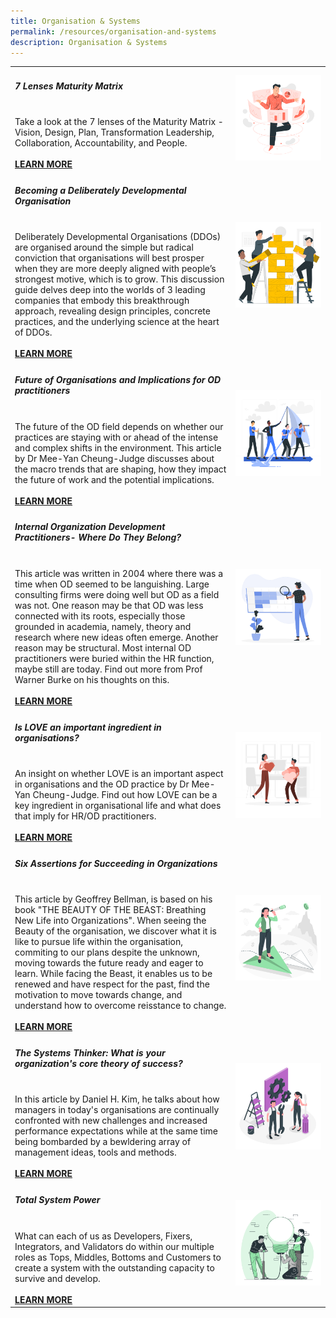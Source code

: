 ```yaml
---
title: Organisation & Systems
permalink: /resources/organisation-and-systems
description: Organisation & Systems
---
```

<table><col width="70%"><col width="30%">

<tr><td><h5><b>7 Lenses Maturity Matrix </b> </h5><br>
Take a look at the 7 lenses of the Maturity Matrix - Vision, Design, Plan, Transformation Leadership, Collaboration, Accountability, and People. <br><br><a href ="https://go.gov.sg/matrixmaturity" target="_blank"><b>LEARN MORE</b></a></td> <td><img src="/images/datamodel.jpg"></td></tr>
  
<tr><td><h5><b>Becoming a Deliberately Developmental Organisation </b> </h5><br>
Deliberately Developmental Organisations (DDOs) are organised around the simple but radical conviction that organisations will best prosper when they are more deeply aligned with people’s strongest motive, which is to grow. This discussion guide delves deep into the worlds of 3 leading companies that embody this breakthrough approach, revealing design principles, concrete practices, and the underlying science at the heart of DDOs. <br><br><a href ="https://go.gov.sg/ddo" target="_blank"><b>LEARN MORE</b></a></td> <td><img src="/images/team10.jpg"></td></tr>
  
<tr><td><h5><b>Future of Organisations and Implications for OD practitioners </b> </h5><br>
The future of the OD field depends on whether our practices are staying with or ahead of the intense and complex shifts in the environment. This article by Dr Mee-Yan Cheung-Judge discusses about the macro trends that are shaping, how they impact the future of work and the potential implications. <br><br><a href ="https://go.gov.sg/futureorg" target="_blank"><b>LEARN MORE</b></a></td> <td><img src="/images/team9.jpg"></td></tr>
  
<tr><td><h5><b>Internal Organization Development Practitioners- Where Do They Belong? </b> </h5><br>
This article was written in 2004 where there was a time when OD seemed to be languishing. Large consulting firms were doing well but OD as a field was not. One reason may be that OD was less connected with its roots, especially those grounded in academia, namely, theory and research where new ideas often emerge. Another reason may be structural. Most internal OD practitioners were buried within the HR function, maybe still are today. Find out more from Prof Warner Burke on his thoughts on this. <br><br><a href ="https://go.gov.sg/whereodbelong" target="_blank"><b>LEARN MORE</b></a></td> <td><img src="/images/roles.jpg"></td></tr>
  
<tr><td><h5><b>Is LOVE an important ingredient in organisations? </b> </h5><br>
An insight on whether LOVE is an important aspect in organisations and the OD practice by Dr Mee-Yan Cheung-Judge. Find out how LOVE can be a key ingredient in organisational life and what does that imply for HR/OD practitioners. <br><br><a href ="https://go.gov.sg/loveorg" target="_blank"><b>LEARN MORE</b></a></td> <td><img src="/images/love.jpg"></td></tr>
  
<tr><td><h5><b>Six Assertions for Succeeding in Organizations </b> </h5><br>
This article by Geoffrey Bellman, is based on his book "THE BEAUTY OF THE BEAST: Breathing New Life into Organizations". When seeing the Beauty of the organisation, we discover what it is like to pursue life within the organisation, commiting to our plans despite the unknown, moving towards the future ready and eager to learn. While facing the Beast, it enables us to be renewed and have respect for the past, find the motivation to move towards change, and understand how to overcome reisstance to change. <br><br><a href ="https://go.gov.sg/sixassertions" target="_blank"><b>LEARN MORE</b></a></td> <td><img src="/images/future.jpg"></td></tr>
  
  <tr><td><h5><b>The Systems Thinker: What is your organization's core theory of success? </b> </h5><br>
In this article by Daniel H. Kim, he talks about how managers in today's organisations are continually confronted with new challenges and increased performance expectations while at the same time being bombarded by a bewldering array of management ideas, tools and methods. <br><br><a href ="https://go.gov.sg/systemthinker" target="_blank"><b>LEARN MORE</b></a></td> <td><img src="/images/toolkit1.jpg"></td></tr>
  
  <tr><td><h5><b>Total System Power </b> </h5><br>
What can each of us as Developers, Fixers, Integrators, and Validators do within our multiple roles as Tops, Middles, Bottoms and Customers to create a system with the outstanding capacity to survive and develop. <br><br><a href ="https://go.gov.sg/systempower" target="_blank"><b>LEARN MORE</b></a></td> <td><img src="/images/lightbulb1.jpg"></td></tr>
